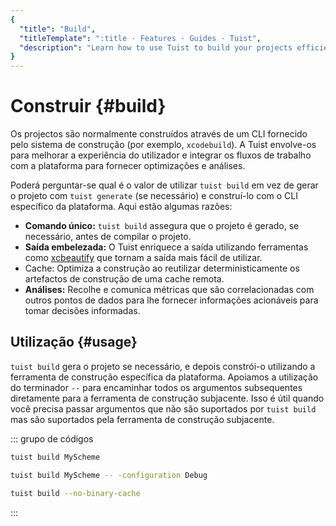 ```yaml
---
{
  "title": "Build",
  "titleTemplate": ":title · Features · Guides · Tuist",
  "description": "Learn how to use Tuist to build your projects efficiently."
}
---
```

# Construir {#build}

Os projectos são normalmente construídos através de um CLI fornecido pelo
sistema de construção (por exemplo, `xcodebuild`). A Tuist envolve-os para
melhorar a experiência do utilizador e integrar os fluxos de trabalho com a
plataforma para fornecer optimizações e análises.

Poderá perguntar-se qual é o valor de utilizar `tuist build` em vez de gerar o
projeto com `tuist generate` (se necessário) e construí-lo com o CLI específico
da plataforma. Aqui estão algumas razões:

- **Comando único:** `tuist build` assegura que o projeto é gerado, se
  necessário, antes de compilar o projeto.
- **Saída embelezada:** O Tuist enriquece a saída utilizando ferramentas como
  [xcbeautify](https://github.com/cpisciotta/xcbeautify) que tornam a saída mais
  fácil de utilizar.
- <LocalizedLink href="/guides/features/cache"><bold>Cache:</bold></LocalizedLink>
  Optimiza a construção ao reutilizar deterministicamente os artefactos de
  construção de uma cache remota.
- **Análises:** Recolhe e comunica métricas que são correlacionadas com outros
  pontos de dados para lhe fornecer informações acionáveis para tomar decisões
  informadas.

## Utilização {#usage}

`tuist build` gera o projeto se necessário, e depois constrói-o utilizando a
ferramenta de construção específica da plataforma. Apoiamos a utilização do
terminador `--` para encaminhar todos os argumentos subsequentes diretamente
para a ferramenta de construção subjacente. Isso é útil quando você precisa
passar argumentos que não são suportados por `tuist build` mas são suportados
pela ferramenta de construção subjacente.

::: grupo de códigos
```bash [Build a scheme]
tuist build MyScheme
```
```bash [Build a specific configuration]
tuist build MyScheme -- -configuration Debug
```
```bash [Build all schemes without binary cache]
tuist build --no-binary-cache
```
:::

